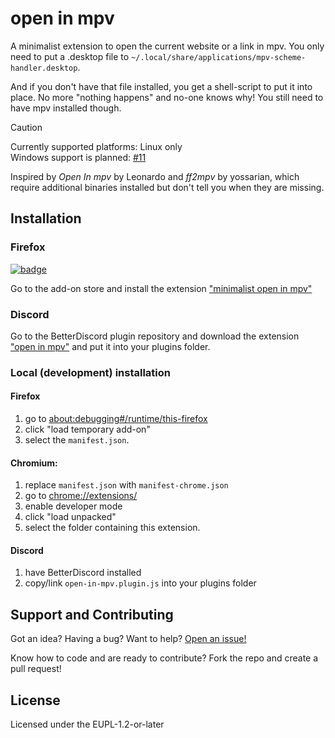 # open in mpv

A minimalist extension to open the current website or a link in mpv.
You only need to put a .desktop file to `~/.local/share/applications/mpv-scheme-handler.desktop`.

And if you don't have that file installed, you get a shell-script to put it into place.
No more "nothing happens" and no-one knows why! You still need to have mpv installed though.

> [!CAUTION]  
> Currently supported platforms: Linux only  
> Windows support is planned: [#11](https://github.com/binarynoise/open-in-mpv/issues/11)

Inspired by _Open In mpv_ by Leonardo and _ff2mpv_ by yossarian, which require additional binaries installed but don't tell you when they are missing.

## Installation

### Firefox

[![badge](https://extensionworkshop.com/assets/img/documentation/publish/get-the-addon-178x60px.dad84b42.png)][moz]

Go to the add-on store and install the extension ["minimalist open in mpv"][moz]

[gh]: https://github.com/binarynoise/open-in-mpv

[moz]: https://addons.mozilla.org/en-US/firefox/addon/minimalist-open-in-mpv

[//]: # (https://extensionworkshop.com/documentation/publish/promoting-your-extension/)

### Discord

Go to the BetterDiscord plugin repository and download the extension ["open in mpv"][bd] and put it into your plugins folder.

[bd]: https://betterdiscord.app/plugin/open%20in%20mpv

### Local (development) installation

#### Firefox

1. go to <about:debugging#/runtime/this-firefox>
2. click "load temporary add-on"
3. select the `manifest.json`.

#### Chromium:

1. replace `manifest.json` with `manifest-chrome.json`
2. go to <chrome://extensions/>
3. enable developer mode
4. click "load unpacked"
5. select the folder containing this extension.

#### Discord

1. have BetterDiscord installed
2. copy/link `open-in-mpv.plugin.js` into your plugins folder

## Support and Contributing

Got an idea? Having a bug? Want to help? [Open an issue!](https://github.com/binarynoise/open-in-mpv/issues)

Know how to code and are ready to contribute? Fork the repo and create a pull request!


## License

Licensed under the EUPL-1.2-or-later
